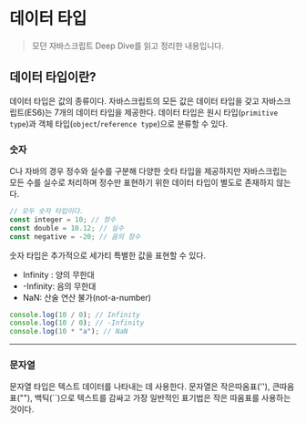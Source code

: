 # 데이터 타입

> 모던 자바스크립트 Deep Dive를 읽고 정리한 내용입니다.

## 데이터 타입이란?

데이터 타입은 값의 종류이다.
자바스크립트의 모든 값은 데이터 타입을 갖고 자바스크립트(ES6)는 7개의 데이터 타입을 제공한다.
데이터 타입은 원시 타입(`primitive type`)과 객체 타입(`object`/`reference type`)으로 분류할 수 있다.

### 숫자

C나 자바의 경우 정수와 실수를 구분해 다양한 숫타 타입을 제공하지만 자바스크립는 모든 수를 실수로 처리하며 정수만 표현하기 위한 데이터 타입이 별도로 존재하지 않는다.

```js
// 모두 숫자 타입이다.
const integer = 10; // 정수
const double = 10.12; // 실수
const negative = -20; // 음의 정수
```

숫자 타입은 추가적으로 세가티 특별한 값을 표현할 수 있다.

- Infinity : 양의 무한대
- -Infinity: 음의 무한대
- NaN: 산술 연산 불가(not-a-number)

```js
console.log(10 / 0); // Infinity
console.log(10 / 0); // -Infinity
console.log(10 * "a"); // NaN
```

---

### 문자열

문자열 타입은 텍스트 데이터를 나타내는 데 사용한다.
문자열은 작은따옴표(''), 큰따옴표(""), 백틱(``)으로 텍스트를 감싸고 가장 일반적인 표기법은 작은 따옴표를 사용하는것이다.
